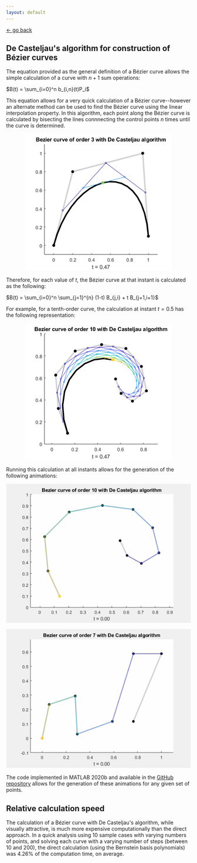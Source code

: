 ```yaml
---
layout: default
---
```


[<- go back](https://alosola.github.io/trajectory/)

## De Casteljau's algorithm for construction of Bézier curves

The equation provided as the general definition of a Bézier curve allows the simple calculation of a curve with $n+1$ sum operations:

$B(t) = \sum_{i=0}^n b_{i,n}(t)P_i$

This equation allows for a very quick calculation of a Bézier curve--however an alternate method can be used to find the Bézier curve using the linear interpolation property. In this algorithm, each point along the Bézier curve is calculated by bisecting the lines connnecting the control points $n$ times until the curve is determined.

<p align="center">
  <img src="./gifs/decaspause3.png" />
</p>

Therefore, for each value of $t$, the Bézier curve at that instant is calculated as the following:

$B(t) = \sum_{i=0}^n \sum_{j=1}^{n} (1-t) B_{j,i} + t B_{j+1,i+1}$

For example, for a tenth-order curve, the calculation at instant $t=0.5$ has the following representation:

<p align="center">
  <img src="./gifs/decaspause10.png" />
</p>

Running this calculation at all instants allows for the generation of the following animations:

![linear](./gifs/decas10.gif)

![linear](./gifs/decas7.gif)

The code implemented in MATLAB 2020b and available in the [GitHub repository](https://github.com/alosola/trajectory/tree/main/bezier/code) allows for the generation of these animations for any given set of points.

## Relative calculation speed

The calculation of a Bézier curve with De Casteljau's algorithm, while visually attractive, is much more expensive computationally than the direct approach. In a quick analysis using 10 sample cases with varying numbers of points, and solving each curve with a varying number of steps (between 10 and 200), the direct calculation (using the Bernstein basis polynomials) was 4.26% of the computation time, on average.
